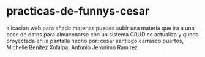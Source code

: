 # practicas-de-funnys-cesar
alicacion web para añadir materias
puedes subir una materia que ira a una base de datos para almacenarse
con un sistema CRUD se actualiza y queda proyectada en la pantalla
hecho por: cesar santiago carrasco puertos, Michelle Benitez Xolalpa, Antonio Jeronimo Ramirez
